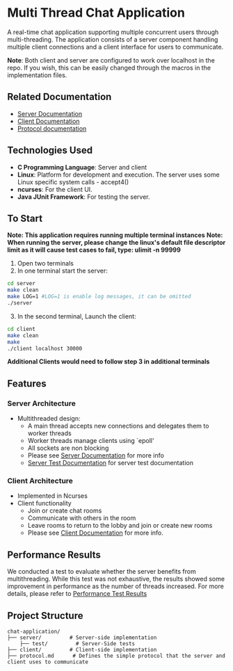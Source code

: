 

# Multi Thread Chat Application

A real-time chat application supporting multiple concurrent users through multi-threading. The application consists of a 
server component handling multiple client connections and a client interface for users to communicate.

**Note**: Both client and server are configured to work over localhost in the repo. If you wish, this can be easily changed through the macros in the implementation files.

## Related Documentation
- [Server Documentation](./server/README.md)
- [Client Documentation](./client/README.md)
- [Protocol documentation](./protocol.md)

## Technologies Used
- **C Programming Language**: Server and client 
- **Linux**: Platform for development and execution. The server uses some Linux specific system calls - accept4()
- **ncurses**: For the client UI.
- **Java JUnit Framework**: For testing the server.

## To Start
**Note: This application requires running multiple terminal instances**
**Note: When running the server, please change the linux's default file descriptor limit as it will cause test cases to fail, type: ulimit -n 99999**
1. Open two terminals
2. In one terminal start the server:
```bash
cd server
make clean
make LOG=1 #LOG=1 is enable log messages, it can be omitted
./server
```

3. In the second terminal, Launch the client:
```bash
cd client
make clean
make
./client localhost 30000
```
**Additional Clients would need to follow step 3 in additional terminals**

## Features

### Server Architecture
- Multithreaded design:
  - A main thread accepts new connections and delegates them to worker threads
  - Worker threads manage clients using `epoll'
  - All sockets are non blocking
  - Please see [Server Documentation](server/README.md) for more info
  - [Server Test Documentation](server/README.md) for server test documentation

### Client Architecture
- Implemented in Ncurses
- Client functionality
  - Join or create chat rooms
  - Communicate with others in the room
  - Leave rooms to return to the lobby and join or create new rooms
  - Please see [Client Documentation](client/README.md) for more info.


## Performance Results
We conducted a  test to evaluate whether the server benefits from multithreading. While this test was not exhaustive, the results showed some improvement in performance as the number of threads increased.
For more details, please refer to [Performance Test Results](server/performance_results.md)


## Project Structure
```
chat-application/
├── server/         # Server-side implementation
    ├── test/         # Server-Side tests
├── client/         # Client-side implementation
├── protocol.md      # Defines the simple protocol that the server and client uses to communicate
```
